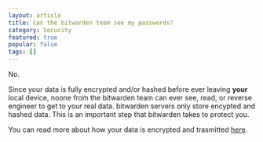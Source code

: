```yaml
---
layout: article
title: Can the bitwarden team see my passwords?
category: Security
featured: true
popular: false
tags: []
---
```


No.

Since your data is fully encrypted and/or hashed before ever leaving **your** local device, noone from the bitwarden
team can ever see, read, or reverse engineer to get to your real data. bitwarden servers only store encypted and hashed
data. This is an important step that bitwarden takes to protect you.

You can read more about how your data is encrypted and trasmitted [here][whatencryption].

[whatencryption]: https://help.bitwarden.com/security/what-encryption-is-used/
